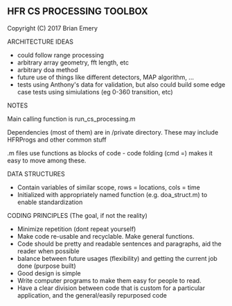 ## HFR CS PROCESSING TOOLBOX ##

Copyright (C) 2017 Brian Emery


ARCHITECTURE IDEAS
- could follow range processing
- arbitrary array geometry, fft length, etc
- arbitrary doa method 
- future use of things like different detectors, MAP algorithm, ...
- tests using Anthony's data for validation, but also could build some
  edge case tests using simiulations (eg 0-360 transition, etc)

  
NOTES

Main calling function is run_cs_processing.m

Dependencies (most of them) are in /private directory. These may include HFRProgs and 
other common stuff

.m files use functions as blocks of code - code folding (cmd =) makes it easy to move 
among these.


DATA STRUCTURES

- Contain variables of similar scope, rows = locations, cols = time
- Initialized with appropriately named function (e.g. doa_struct.m) to enable 
  standardization


CODING PRINCIPLES
(The goal, if not the reality)
- Minimize repetition (dont repeat yourself)
- Make code re-usable and recyclable. Make general functions. 
- Code should be pretty and readable sentences and paragraphs, aid the reader when
  possible
- balance between future usages (flexibility) and getting the current job done (purpose built)
- Good design is simple
- Write computer programs to make them easy for people to read.
- Have  a clear division between code that is custom for a particular application, 
  and the general/easily repurposed code




